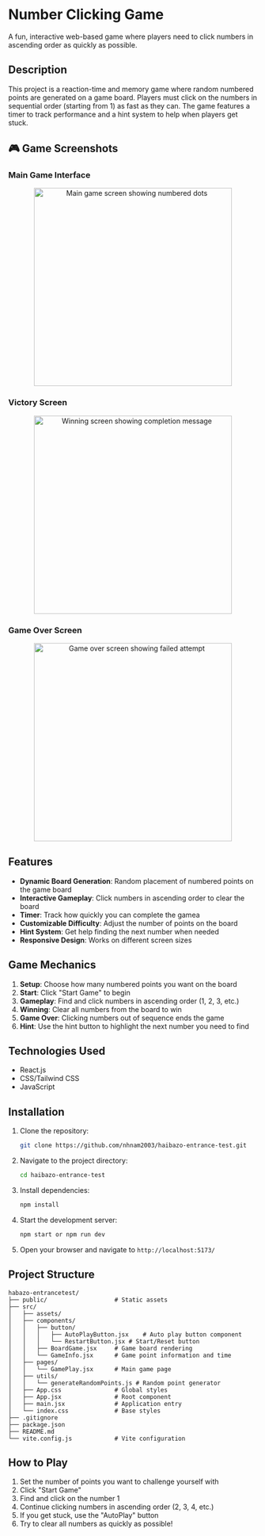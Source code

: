 # Number Clicking Game

A fun, interactive web-based game where players need to click numbers in ascending order as quickly as possible.

## Description

This project is a reaction-time and memory game where random numbered points are generated on a game board. Players must click on the numbers in sequential order (starting from 1) as fast as they can. The game features a timer to track performance and a hint system to help when players get stuck.

## 🎮 Game Screenshots

### Main Game Interface

<p align="center">
  <img src="https://res.cloudinary.com/dab8vbas9/image/upload/v1749031609/fix_1_sm72q7.png" width="400" alt="Main game screen showing numbered dots">
</p>

### Victory Screen

<p align="center">
  <img src="https://res.cloudinary.com/dab8vbas9/image/upload/v1749031649/fix_2_xywhfu.png" width="400" alt="Winning screen showing completion message">
</p>

### Game Over Screen

<p align="center">
  <img src="https://res.cloudinary.com/dab8vbas9/image/upload/v1745858566/gameOver_jlnzm3.png" width="400" alt="Game over screen showing failed attempt">
</p>

## Features

- **Dynamic Board Generation**: Random placement of numbered points on the game board
- **Interactive Gameplay**: Click numbers in ascending order to clear the board
- **Timer**: Track how quickly you can complete the gamea
- **Customizable Difficulty**: Adjust the number of points on the board
- **Hint System**: Get help finding the next number when needed
- **Responsive Design**: Works on different screen sizes

## Game Mechanics

1. **Setup**: Choose how many numbered points you want on the board
2. **Start**: Click "Start Game" to begin
3. **Gameplay**: Find and click numbers in ascending order (1, 2, 3, etc.)
4. **Winning**: Clear all numbers from the board to win
5. **Game Over**: Clicking numbers out of sequence ends the game
6. **Hint**: Use the hint button to highlight the next number you need to find

## Technologies Used

- React.js
- CSS/Tailwind CSS
- JavaScript

## Installation

1. Clone the repository:

   ```bash
   git clone https://github.com/nhnam2003/haibazo-entrance-test.git
   ```

2. Navigate to the project directory:

   ```bash
   cd haibazo-entrance-test
   ```

3. Install dependencies:

   ```bash
   npm install
   ```

4. Start the development server:

   ```bash
   npm start or npm run dev
   ```

5. Open your browser and navigate to `http://localhost:5173/`

## Project Structure

```
habazo-entrancetest/
├── public/                   # Static assets
├── src/
│   ├── assets/
│   ├── components/
│   │   ├── button/
│   │   │   ├── AutoPlayButton.jsx    # Auto play button component
│   │   │   └── RestartButton.jsx # Start/Reset button
│   │   ├── BoardGame.jsx     # Game board rendering
│   │   └── GameInfo.jsx      # Game point information and time
│   ├── pages/
│   │   └── GamePlay.jsx      # Main game page
│   ├── utils/
│   │   └── generateRandomPoints.js # Random point generator
│   ├── App.css               # Global styles
│   ├── App.jsx               # Root component
│   ├── main.jsx              # Application entry
│   └── index.css             # Base styles
├── .gitignore
├── package.json
├── README.md
└── vite.config.js            # Vite configuration
```

## How to Play

1. Set the number of points you want to challenge yourself with
2. Click "Start Game"
3. Find and click on the number 1
4. Continue clicking numbers in ascending order (2, 3, 4, etc.)
5. If you get stuck, use the "AutoPlay" button
6. Try to clear all numbers as quickly as possible!
